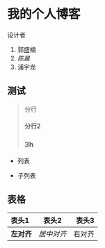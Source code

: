 # 我的个人博客


设计者
1. 郭盛楠
2. *陈晨*
3. 浦宇龙


## 测试
> 分行
> #### 分行2
> ### 3h


+ 列表
- 子列表

## 表格
表头1|表头2|表头3
:---|:---:|---:
**左对齐**|*居中对齐*|右对齐
